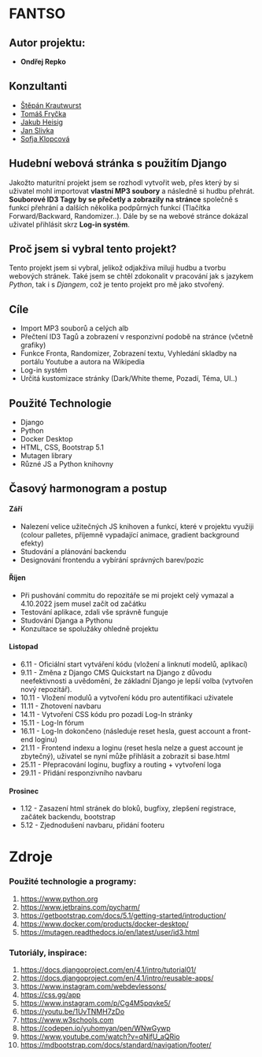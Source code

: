 # FANTSO

## Autor projektu: 
- **Ondřej Repko**

## Konzultanti
- [Štěpán Krautwurst](https://github.com/stallion7)
- [Tomáš Fryčka](https://github.com/kektoor)
- [Jakub Heisig](https://github.com/ncplyn)
- [Jan Slivka](https://github.com/HansS04)
- [Sofja Klopcová]()
 
 ## Hudební webová stránka s použitím Django 
Jakožto maturitní projekt jsem se rozhodl vytvořit web, přes který by si uživatel mohl importovat **vlastní MP3 soubory** a následně si hudbu přehrát. **Souborové ID3 Tagy by se přečetly a zobrazily na stránce** společně s funkcí přehrání a dalších několika podpůrných funkcí (Tlačítka Forward/Backward, Randomizer..). Dále by se na webové stránce dokázal uživatel přihlásit skrz **Log-in systém**.

## Proč jsem si vybral tento projekt?
Tento projekt jsem si vybral, jelikož odjakživa miluji hudbu a tvorbu webových stránek. Také jsem se chtěl zdokonalit v pracování jak s jazykem _Python_, tak i s _Djangem_, což je tento projekt pro mě jako stvořený.

## Cíle
- Import MP3 souborů a celých alb
- Přečtení ID3 Tagů a zobrazení v responzivní podobě na stránce (včetně grafiky)
- Funkce Fronta, Randomizer, Zobrazení textu, Vyhledání skladby na portálu Youtube a autora na Wikipedia
- Log-in systém
- Určitá kustomizace stránky (Dark/White theme, Pozadí, Téma, UI..)

## Použité Technologie
- Django
- Python
- Docker Desktop
- HTML, CSS, Bootstrap 5.1
- Mutagen library
- Různé JS a Python knihovny

## Časový harmonogram a postup

#### Září
- Nalezení velice užitečných JS knihoven a funkcí, které v projektu využiji (colour palletes, příjemně vypadající animace, gradient background efekty)
- Studování a plánování backendu 
- Designování frontendu a vybírání správných barev/pozic

#### Říjen
- Při pushování commitu do repozitáře se mi projekt celý vymazal a 4.10.2022 jsem musel začít od začátku
- Testování aplikace, zdali vše správně funguje
- Studování Djanga a Pythonu
- Konzultace se spolužáky ohledně projektu
#### Listopad
- 6.11 - Oficiální start vytváření kódu (vložení a linknutí modelů, aplikací)
- 9.11 - Změna z Django CMS Quickstart na Django z důvodu neefektivnosti a uvědomění, že základní Django je lepší volba (vytvořen nový repozitář).
- 10.11 - Vložení modulů a vytvoření kódu pro autentifikaci uživatele
- 11.11 - Zhotovení navbaru
- 14.11 - Vytvoření CSS kódu pro pozadí Log-In stránky
- 15.11 - Log-In fórum
- 16.11 - Log-In dokončeno (následuje reset hesla, guest account a front-end loginu)
- 21.11 - Frontend indexu a loginu (reset hesla nelze a guest account je zbytečný), uživatel se nyní může přihlásit a zobrazit si base.html
- 25.11 - Přepracování loginu, bugfixy a routing + vytvoření loga
- 29.11 - Přidání responzivního navbaru

#### Prosinec
- 1.12 - Zasazení html stránek do bloků, bugfixy, zlepšení registrace, začátek backendu, bootstrap 
- 5.12 - Zjednodušení navbaru, přidání footeru

# Zdroje
### Použité technologie a programy:
1. https://www.python.org
2. https://www.jetbrains.com/pycharm/
3. https://getbootstrap.com/docs/5.1/getting-started/introduction/
4. https://www.docker.com/products/docker-desktop/
5. https://mutagen.readthedocs.io/en/latest/user/id3.html
### Tutoriály, inspirace:
1. https://docs.djangoproject.com/en/4.1/intro/tutorial01/
2. https://docs.djangoproject.com/en/4.1/intro/reusable-apps/
3. https://www.instagram.com/webdevlessons/
4. https://css.gg/app
5. https://www.instagram.com/p/Cg4M5pqvke5/
6. https://youtu.be/1UvTNMH7zDo
7. https://www.w3schools.com
8. https://codepen.io/yuhomyan/pen/WNwGywp
9. https://www.youtube.com/watch?v=qNifU_aQRio
10. https://mdbootstrap.com/docs/standard/navigation/footer/









